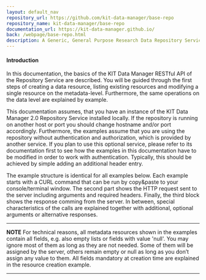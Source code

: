 ```yaml
---
layout: default_nav
repository_url: https://github.com/kit-data-manager/base-repo
repository_name: kit-data-manager/base-repo
documentation_url: https://kit-data-manager.github.io/
back: /webpage/base-repo.html
description: A Generic, General Purpose Research Data Repository Service.
---
```


#### Introduction

In this documentation, the basics of the KIT Data Manager RESTful API of the Repository Service are described. You will be guided through the first steps of creating a data resource, listing existing resources and modifying a single resource on the metadata-level. Furthermore, the same operations on the data level are explained by example.

This documentation assumes, that you have an instance of the KIT Data Manager 2.0 Repository Service installed locally. If the repository is running on another host or port you should change hostname and/or port accordingly. Furthermore, the examples assume that you are using the repository without authentication and authorization, which is provided by another service. If you plan to use this optional service, please refer to its documentation first to see how the examples in this documentation have to be modified in order to work with authentication. Typically, this should be achieved by simple adding an additional header entry.

The example structure is identical for all examples below. Each example starts with a CURL command that can be run by copy&paste to your console/terminal window. The second part shows the HTTP request sent to the server including arguments and required headers. Finally, the third block shows the response comming from the server. In between, special characteristics of the calls are explained together with additional, optional arguments or alternative responses.

---
**NOTE**
For technical reasons, all metadata resources shown in the examples contain all fields, e.g. also empty lists or fields with value 'null'. You may ignore most of them as long as they are not needed. Some of them will be assigned by the server, others remain empty or null as long as you don’t assign any value to them. All fields mandatory at creation time are explained in the resource creation example.

---

 
